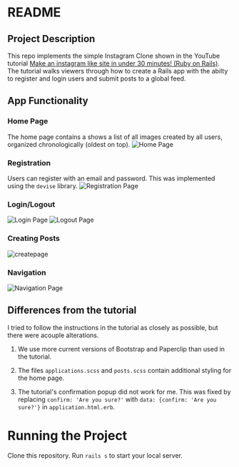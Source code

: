 # README

## Project Description

This repo implements the simple Instagram Clone shown in the YouTube tutorial [Make an instagram like site in under 30 minutes! (Ruby on Rails)](https://www.youtube.com/watch?v=MpFO4Zr0EPE). The tutorial walks viewers through how to create a Rails app with the abilty to register and login users and submit posts to a global feed.



## App Functionality

### Home Page
The home page contains a  shows a list of all images created by all users, organized chronologically (oldest on top). 
![Home Page](/readmeImages/createpage.png)

### Registration
Users can register with an email and password. This was implemented using the `devise` library.
![Registration Page](/readmeImages/register.png)

### Login/Logout
![Login Page](/readmeImages/login.png)
![Logout Page](/readmeImages/logout.png)

### Creating Posts
![createpage](https://user-images.githubusercontent.com/12390123/30254011-2db7dd9a-9646-11e7-9b4e-9bac1cf900dd.PNG)


### Navigation
![Navigation Page](/readmeImages/logout.png)





## Differences from the tutorial

I tried to follow the instructions in the tutorial as closely as possible, but there were acouple alterations.

1. We use more current versions of Bootstrap and Paperclip than used in the tutorial.

2. The files `applications.scss` and `posts.scss` contain additional styling for the home page.

3. The tutorial's confirmation popup did not work for me. This was fixed by replacing `confirm: 'Are you sure?'` with 		 `data: {confirm: 'Are you sure?'}` in `application.html.erb`.



# Running the Project

Clone this repository. Run `rails s` to start your local server.
